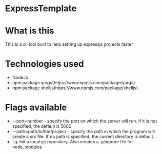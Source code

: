 # ExpressTemplate
<h1>What is this </h1>
  This is a cli tool built to help setting up expressjs projects faster
  
<h1> Technologies used </h1>
  <ul> 
    <li>NodeJs</li>
    <li>npm package yargs(https://www.npmjs.com/package/yargs)</li>
    <li>npm package shelljs(https://www.npmjs.com/package/shelljs)</li>
  </ul>
  
<h1>Flags available </h1>
 <ul> 
  <li> --port=number - specify the port on which the server will run. If it is not specified, the default is 5000 </li>
  <li> --path=path/to/the/project - specify the path in which the program will create a src file. If no path is specified, the current directory is default. </li>
  <li> -g. Init a local git repository. Also creates a .gitignore file for node_modules </li>
</ul>
    
